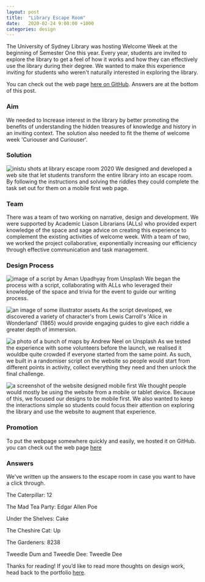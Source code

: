 ```yaml
---
layout: post
title:  "Library Escape Room"
date:   2020-02-24 9:00:00 +1000
categories: design
---
```


The University of Sydney Library was hosting Welcome Week at the beginning of Semester One this year. Every year, students are invited to explore the library to get a feel of how it works and how they can effectively use the library during their degree. We wanted to make this experience inviting for students who weren't naturally interested in exploring the library.

You can check out the web page [here on GitHub](https://usyd-risu.github.io/escape_room/escape_room_2020/). Answers are at the bottom of this post.

### Aim
We needed to Increase interest in the library by better promoting the benefits of understanding the hidden treasures of knowledge and history in an inviting context. The solution also needed to fit the theme of welcome week 'Curiouser and Curiouser'.

### Solution
![inistu shots at library escape room 2020](/blog/assets/images/insitu-escape.png)
We designed and developed a web site that let students transform the entire library into an escape room. By following the instructions and solving the riddles they could complete the task set out for them on a mobile first web page.

### Team
There was a team of two working on narrative, design and development. We were supported by Academic Liason Librarians (ALLs) who provided expert knowledge of the space and sage advice on creating this experience to complement the existing activities of welcome week. With a team of two, we worked the project collaborative, exponentially increasing our efficiency through effective communication and task management.

### Design Process
![image of a script by Aman Upadhyay from Unsplash](/blog/assets/images/script-image-escape.jpg)
We began the process with a script, collaborating with ALLs who leveraged their knowledge of the space and trivia for the event to guide our writing process.

![an image of some illustrator assets](/blog/assets/images/escape-room-assets.png)
As the script developed, we discovered a variety of character's from Lewis Carroll's 'Alice in Wonderland' (1865) would provide engaging guides to give each riddle a greater depth of immersion.

![a photo of a bunch of maps by Andrew Neel on Unsplash](/blog/assets/images/maps-escape-room.jpg)
As we tested the experience with some volunteers before the launch, we realised it wouldbe quite crowded if everyone started from the same point. As such, we built in a randomiser script on the website so people would start from different points in activity, collect everything they need and then unlock the final challenge.

![a screenshot of the website designed mobile first](/blog/assets/images/mobile-first-escape-room.png)
We thought people would mostly be using the website from a mobile or tablet device. Because of this, we focused our designs to be mobile first. We also wanted to keep the interactions simple so students could focus their attention on exploring the library and use the website to augment that experience.

### Promotion
To put the webpage somewhere quickly and easily, we hosted it on GitHub. you can check out the web page [here](https://usyd-risu.github.io/escape_room/escape_room_2020/)

### Answers
We've written up the answers to the escape room in case you want to have a click through.

The Caterpillar: 12

The Mad Tea Party: Edgar Allen Poe

Under the Shelves: Cake

The Cheshire Cat: Up

The Gardeners: 8238

Tweedle Dum and Tweedle Dee: Tweedle Dee


Thanks for reading! If you’d like to read more thoughts on design work, head back to the portfolio [here](/).
